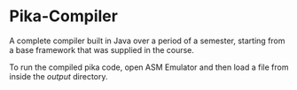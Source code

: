 # Pika-Compiler

A complete compiler built in Java over a period of a semester, starting from a base framework that was supplied in the course.

To run the compiled pika code, open ASM Emulator and then load a file from inside the *output* directory.
